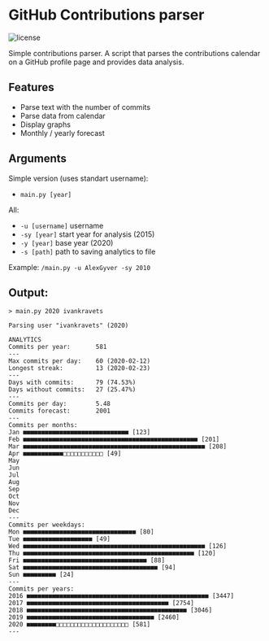 # GitHub Contributions parser
![license](https://img.shields.io/github/license/DreamerDeLy/GitHubContributionsParser)

Simple contributions parser. A script that parses the contributions calendar on a GitHub profile page and provides data analysis.

## Features
- Parse text with the number of commits
- Parse data from calendar
- Display graphs
- Monthly / yearly forecast

## Arguments
Simple version (uses standart username): 
- `main.py [year]`

All:
- `-u [username]` username
- `-sy [year]` start year for analysis (2015)
- `-y [year]` base year (2020)
- `-s [path]` path to saving analytics to file

Example: `/main.py -u AlexGyver -sy 2010`

## Output:
```
> main.py 2020 ivankravets

Parsing user "ivankravets" (2020)

ANALYTICS
Commits per year:       581
---
Max commits per day:    60 (2020-02-12)
Longest streak:         13 (2020-02-23)
---
Days with commits:      79 (74.53%)
Days without commits:   27 (25.47%)
---
Commits per day:        5.48
Commits forecast:       2001
---
Commits per months:
Jan ■■■■■■■■■■■■■■■■■■■■■■■■■■■■■ [123]
Feb ■■■■■■■■■■■■■■■■■■■■■■■■■■■■■■■■■■■■■■■■■■■■■■■■ [201]
Mar ■■■■■■■■■■■■■■■■■■■■■■■■■■■■■■■■■■■■■■■■■■■■■■■■■■ [208]
Apr ■■■■■■■■■■■□□□□□□□□□□□ [49]
May
Jun
Jul
Aug
Sep
Oct
Nov
Dec
---
Commits per weekdays:
Mon ■■■■■■■■■■■■■■■■■■■■■■■■■■■■■■■ [80]
Tue ■■■■■■■■■■■■■■■■■■■ [49]
Wed ■■■■■■■■■■■■■■■■■■■■■■■■■■■■■■■■■■■■■■■■■■■■■■■■■■ [126]
Thu ■■■■■■■■■■■■■■■■■■■■■■■■■■■■■■■■■■■■■■■■■■■■■■■ [120]
Fri ■■■■■■■■■■■■■■■■■■■■■■■■■■■■■■■■■■ [88]
Sat ■■■■■■■■■■■■■■■■■■■■■■■■■■■■■■■■■■■■■ [94]
Sun ■■■■■■■■■ [24]
---
Commits per years:
2016 ■■■■■■■■■■■■■■■■■■■■■■■■■■■■■■■■■■■■■■■■■■■■■■■■■■ [3447]
2017 ■■■■■■■■■■■■■■■■■■■■■■■■■■■■■■■■■■■■■■■ [2754]
2018 ■■■■■■■■■■■■■■■■■■■■■■■■■■■■■■■■■■■■■■■■■■■■ [3046]
2019 ■■■■■■■■■■■■■■■■■■■■■■■■■■■■■■■■■■■ [2460]
2020 ■■■■■■■■□□□□□□□□□□□□□□□□□□□□ [581]
---
```